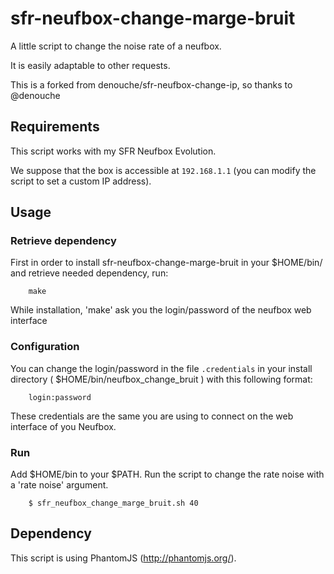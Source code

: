 sfr-neufbox-change-marge-bruit
=====================
A little script to change the noise rate of a neufbox.

It is easily adaptable to other requests.

This is a forked from denouche/sfr-neufbox-change-ip, so thanks to @denouche

Requirements
------------

This script works with my SFR Neufbox Evolution.

We suppose that the box is accessible at `192.168.1.1` (you can modify the script to set a custom IP address).

Usage
-----

### Retrieve dependency

First in order to install sfr-neufbox-change-marge-bruit in your $HOME/bin/ and retrieve needed dependency, run:
```
    make
```
While installation, 'make' ask you the login/password of the neufbox web interface

### Configuration

You can change the login/password in the file `.credentials` in your install directory ( $HOME/bin/neufbox_change_bruit ) with this following format:
```
    login:password
```
These credentials are the same you are using to connect on the web interface of you Neufbox.

### Run
Add $HOME/bin to your $PATH.
Run the script to change the rate noise with a 'rate noise' argument.
```
    $ sfr_neufbox_change_marge_bruit.sh 40
```

Dependency
-----

This script is using PhantomJS (http://phantomjs.org/).
